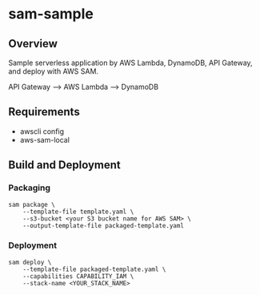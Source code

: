 # sam-sample
## Overview
Sample serverless application by AWS Lambda, DynamoDB, API Gateway, and deploy with AWS SAM.  

API Gateway --> AWS Lambda --> DynamoDB  

## Requirements
* awscli config
* aws-sam-local

##  Build and Deployment
### Packaging
```
sam package \
    --template-file template.yaml \
    --s3-bucket <your S3 bucket name for AWS SAM> \
    --output-template-file packaged-template.yaml
```

### Deployment
```
sam deploy \
    --template-file packaged-template.yaml \
    --capabilities CAPABILITY_IAM \
    --stack-name <YOUR_STACK_NAME>
```
